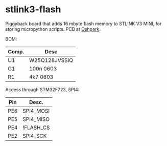 # stlink3-flash

Piggyback board that adds 16 mbyte flash memory to STLINK V3 MINI, for storing micropython scripts. PCB at [Oshpark](https://oshpark.com/shared_projects/O2kwQZOg).

BOM:

| Comp. | Desc          |
| ----- | ------------- |
| U1    | W25Q128JVSSIQ |
| C1    | 100n 0603     |
| R1    | 4k7 0603      |

Access through STM32F723, SPI4:

| Pin | Desc.     |
| --- | --------- |
| PE6 | SPI4_MOSI |
| PE5 | SPI4_MISO |
| PE4 | !FLASH_CS |
| PE2 | SPI4_SCK  |
